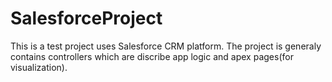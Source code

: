 # SalesforceProject
This is a test project uses Salesforce CRM platform. 
The project is generaly contains controllers which are discribe app logic and apex pages(for visualization). 

